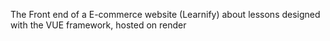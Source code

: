 The Front end of a E-commerce website (Learnify) about lessons designed with the VUE framework, hosted on render
